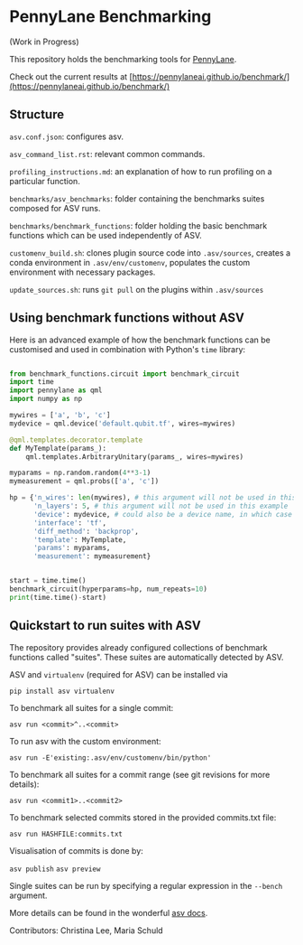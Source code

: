 # PennyLane Benchmarking

(Work in Progress)

This repository holds the benchmarking tools for [PennyLane](https://github.com/PennyLaneAI/pennylane).

Check out the current results at [https://pennylaneai.github.io/benchmark/](https://pennylaneai.github.io/benchmark/)

## Structure

`asv.conf.json`: configures asv.

`asv_command_list.rst`: relevant common commands.

`profiling_instructions.md`: an explanation of how to run profiling on a particular function.

`benchmarks/asv_benchmarks`: folder containing the benchmarks suites composed for ASV runs.

`benchmarks/benchmark_functions`: folder holding the basic benchmark functions which can be used independently of ASV.

`customenv_build.sh`: clones plugin source code into `.asv/sources`, creates a conda environment in `.asv/env/customenv`, populates the custom environment with necessary packages.

`update_sources.sh`: runs `git pull` on the plugins within `.asv/sources`

## Using benchmark functions without ASV

Here is an advanced example of how the benchmark functions can be customised and used in combination with 
Python's `time` library:

``` python

from benchmark_functions.circuit import benchmark_circuit
import time
import pennylane as qml
import numpy as np

mywires = ['a', 'b', 'c']
mydevice = qml.device('default.qubit.tf', wires=mywires)

@qml.templates.decorator.template
def MyTemplate(params_):
    qml.templates.ArbitraryUnitary(params_, wires=mywires)

myparams = np.random.random(4**3-1)
mymeasurement = qml.probs(['a', 'c'])

hp = {'n_wires': len(mywires), # this argument will not be used in this example
      'n_layers': 5, # this argument will not be used in this example
      'device': mydevice, # could also be a device name, in which case the wires are inferred from 'n_wires'
      'interface': 'tf',
      'diff_method': 'backprop',
      'template': MyTemplate,
      'params': myparams,
      'measurement': mymeasurement}


start = time.time()
benchmark_circuit(hyperparams=hp, num_repeats=10)
print(time.time()-start)

```

## Quickstart to run suites with ASV

The repository provides already configured collections of benchmark functions called "suites". These 
suites are automatically detected by ASV.

ASV and `virtualenv` (required for ASV) can be installed via

`pip install asv virtualenv`

To benchmark all suites for a single commit:

`asv run <commit>^..<commit>`

To run asv with the custom environment:

`asv run -E'existing:.asv/env/customenv/bin/python'`
  
To benchmark all suites for a commit range (see git revisions for more details):

`asv run <commit1>..<commit2>`
  
To benchmark selected commits stored in the provided commits.txt file:

`asv run HASHFILE:commits.txt`

Visualisation of commits is done by:

`asv publish`
`asv preview`

Single suites can be run by specifying a regular expression in the ``--bench`` argument.

More details can be found in the wonderful [asv docs](https://asv.readthedocs.io/en/stable/).

Contributors:
Christina Lee, Maria Schuld
